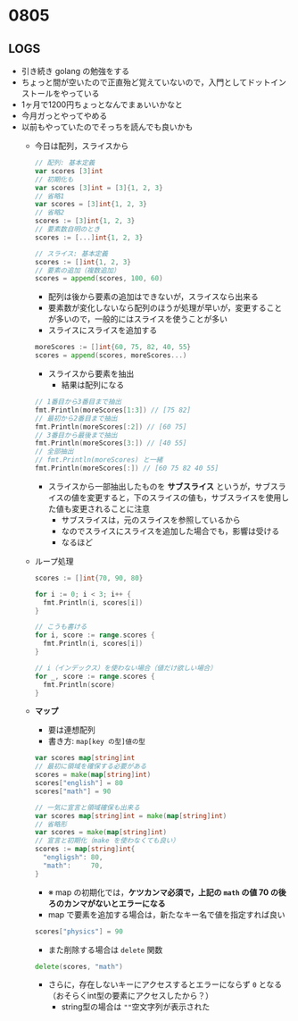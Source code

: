 # 0805

## LOGS

- 引き続き golang の勉強をする
- ちょっと間が空いたので正直殆ど覚えていないので，入門としてドットインストールをやっている
- 1ヶ月で1200円ちょっとなんでまぁいいかなと
- 今月ガっとやってやめる
- 以前もやっていたのでそっちを読んでも良いかも
  - 今日は配列，スライスから

    ```go
    // 配列: 基本定義
    var scores [3]int
    // 初期化も
    var scores [3]int = [3]{1, 2, 3}
    // 省略1
    var scores = [3]int{1, 2, 3}
    // 省略2
    scores := [3]int{1, 2, 3}
    // 要素数自明のとき
    scores := [...]int{1, 2, 3}

    // スライス: 基本定義
    scores := []int{1, 2, 3}
    // 要素の追加（複数追加）
    scores = append(scores, 100, 60)
    ```

    - 配列は後から要素の追加はできないが，スライスなら出来る
    - 要素数が変化しないなら配列のほうが処理が早いが，変更することが多いので，一般的にはスライスを使うことが多い
    - スライスにスライスを追加する

    ```go
    moreScores := []int{60, 75, 82, 40, 55}
    scores = append(scores, moreScores...)
    ```

    - スライスから要素を抽出
      - 結果は配列になる

    ```go
    // 1番目から3番目まで抽出
    fmt.Println(moreScores[1:3]) // [75 82]
    // 最初から2番目まで抽出
    fmt.Println(moreScores[:2]) // [60 75]
    // 3番目から最後まで抽出
    fmt.Println(moreScores[3:]) // [40 55]
    // 全部抽出
    // fmt.Println(moreScores) と一緒
    fmt.Println(moreScores[:]) // [60 75 82 40 55]
    ```

    - スライスから一部抽出したものを __サブスライス__ というが，サブスライスの値を変更すると，下のスライスの値も，サブスライスを使用した値も変更されることに注意
      - サブスライスは，元のスライスを参照しているから
      - なのでスライスにスライスを追加した場合でも，影響は受ける
      - なるほど
  - ループ処理

    ```go
    scores := []int{70, 90, 80}

    for i := 0; i < 3; i++ {
      fmt.Println(i, scores[i])
    }

    // こうも書ける
    for i, score := range.scores {
      fmt.Println(i, scores[i])
    }

    // i（インデックス）を使わない場合（値だけ欲しい場合）
    for _, score := range.scores {
      fmt.Println(score)
    }
    ```

  - **マップ**
    - 要は連想配列
    - 書き方: `map[key の型]値の型`

    ```go
    var scores map[string]int
    // 最初に領域を確保する必要がある
    scores = make(map[string]int)
    scores["english"] = 80
    scores["math"] = 90

    // 一気に宣言と領域確保も出来る
    var scores map[string]int = make(map[string]int)
    // 省略形
    var scores = make(map[string]int)
    // 宣言と初期化（make を使わなくても良い）
    scores := map[string]int{
      "engligsh": 80,
      "math":     70,
    }
    ```

    - ※ map の初期化では，**ケツカンマ必須で，上記の `math` の値 70 の後ろのカンマがないとエラーになる**
    - map で要素を追加する場合は，新たなキー名で値を指定すれば良い

    ```go
    scores["physics"] = 90
    ```

    - また削除する場合は `delete` 関数

    ```go
    delete(scores, "math")
    ```

    - さらに，存在しないキーにアクセスするとエラーにならず `0` となる（おそらくint型の要素にアクセスしたから？）
      - string型の場合は `""`空文字列が表示された

